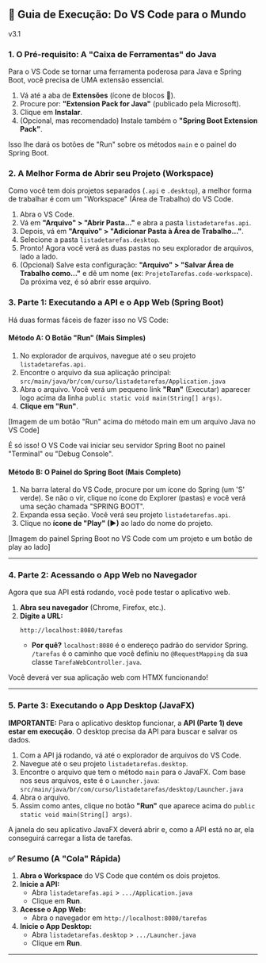 ## 🚀 Guia de Execução: Do VS Code para o Mundo
v3.1
### 1\. O Pré-requisito: A "Caixa de Ferramentas" do Java

Para o VS Code se tornar uma ferramenta poderosa para Java e Spring Boot, você precisa de UMA extensão essencial.

1.  Vá até a aba de **Extensões** (ícone de blocos 🧩).
2.  Procure por: **"Extension Pack for Java"** (publicado pela Microsoft).
3.  Clique em **Instalar**.
4.  (Opcional, mas recomendado) Instale também o **"Spring Boot Extension Pack"**.

Isso lhe dará os botões de "Run" sobre os métodos `main` e o painel do Spring Boot.

### 2\. A Melhor Forma de Abrir seu Projeto (Workspace)

Como você tem dois projetos separados (`.api` e `.desktop`), a melhor forma de trabalhar é com um "Workspace" (Área de Trabalho) do VS Code.

1.  Abra o VS Code.
2.  Vá em **"Arquivo" \> "Abrir Pasta..."** e abra a pasta `listadetarefas.api`.
3.  Depois, vá em **"Arquivo" \> "Adicionar Pasta à Área de Trabalho..."**.
4.  Selecione a pasta `listadetarefas.desktop`.
5.  Pronto\! Agora você verá as duas pastas no seu explorador de arquivos, lado a lado.
6.  (Opcional) Salve esta configuração: **"Arquivo" \> "Salvar Área de Trabalho como..."** e dê um nome (ex: `ProjetoTarefas.code-workspace`). Da próxima vez, é só abrir esse arquivo.

### 3\. Parte 1: Executando a API e o App Web (Spring Boot)

Há duas formas fáceis de fazer isso no VS Code:

#### Método A: O Botão "Run" (Mais Simples)

1.  No explorador de arquivos, navegue até o seu projeto `listadetarefas.api`.
2.  Encontre o arquivo da sua aplicação principal:
    `src/main/java/br/com/curso/listadetarefas/Application.java`
3.  Abra o arquivo. Você verá um pequeno link **"Run"** (Executar) aparecer logo acima da linha `public static void main(String[] args)`.
4.  **Clique em "Run"**.

[Imagem de um botão "Run" acima do método main em um arquivo Java no VS Code]

É só isso\! O VS Code vai iniciar seu servidor Spring Boot no painel "Terminal" ou "Debug Console".

#### Método B: O Painel do Spring Boot (Mais Completo)

1.  Na barra lateral do VS Code, procure por um ícone do Spring (um 'S' verde). Se não o vir, clique no ícone do Explorer (pastas) e você verá uma seção chamada "SPRING BOOT".
2.  Expanda essa seção. Você verá seu projeto `listadetarefas.api`.
3.  Clique no **ícone de "Play" (▶)** ao lado do nome do projeto.

[Imagem do painel Spring Boot no VS Code com um projeto e um botão de play ao lado]

-----

### 4\. Parte 2: Acessando o App Web no Navegador

Agora que sua API está rodando, você pode testar o aplicativo web.

1.  **Abra seu navegador** (Chrome, Firefox, etc.).
2.  **Digite a URL:**
    ```
    http://localhost:8080/tarefas
    ```
      * **Por quê?** `localhost:8080` é o endereço padrão do servidor Spring. `/tarefas` é o caminho que você definiu no `@RequestMapping` da sua classe `TarefaWebController.java`.

Você deverá ver sua aplicação web com HTMX funcionando\!

-----

### 5\. Parte 3: Executando o App Desktop (JavaFX)

**IMPORTANTE:** Para o aplicativo desktop funcionar, a **API (Parte 1) deve estar em execução**. O desktop precisa da API para buscar e salvar os dados.

1.  Com a API já rodando, vá até o explorador de arquivos do VS Code.
2.  Navegue até o seu projeto `listadetarefas.desktop`.
3.  Encontre o arquivo que tem o método `main` para o JavaFX. Com base nos seus arquivos, este é o `Launcher.java`:
    `src/main/java/br/com/curso/listadetarefas/desktop/Launcher.java`
4.  Abra o arquivo.
5.  Assim como antes, clique no botão **"Run"** que aparece acima do `public static void main(String[] args)`.

A janela do seu aplicativo JavaFX deverá abrir e, como a API está no ar, ela conseguirá carregar a lista de tarefas.

### ✅ Resumo (A "Cola" Rápida)

1.  **Abra o Workspace** do VS Code que contém os dois projetos.
2.  **Inicie a API:**
      * Abra `listadetarefas.api` \> `.../Application.java`
      * Clique em **Run**.
3.  **Acesse o App Web:**
      * Abra o navegador em `http://localhost:8080/tarefas`
4.  **Inicie o App Desktop:**
      * Abra `listadetarefas.desktop` \> `.../Launcher.java`
      * Clique em **Run**.

---

